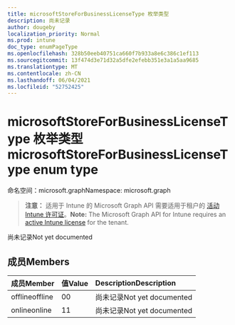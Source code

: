 ```yaml
---
title: microsoftStoreForBusinessLicenseType 枚举类型
description: 尚未记录
author: dougeby
localization_priority: Normal
ms.prod: intune
doc_type: enumPageType
ms.openlocfilehash: 328b50eeb40751ca660f7b933a8e6c386c1ef113
ms.sourcegitcommit: 13f474d3e71d32a5dfe2efebb351e3a1a5aa9685
ms.translationtype: MT
ms.contentlocale: zh-CN
ms.lasthandoff: 06/04/2021
ms.locfileid: "52752425"
---
```

# <a name="microsoftstoreforbusinesslicensetype-enum-type"></a><span data-ttu-id="40b57-103">microsoftStoreForBusinessLicenseType 枚举类型</span><span class="sxs-lookup"><span data-stu-id="40b57-103">microsoftStoreForBusinessLicenseType enum type</span></span>

<span data-ttu-id="40b57-104">命名空间：microsoft.graph</span><span class="sxs-lookup"><span data-stu-id="40b57-104">Namespace: microsoft.graph</span></span>

> <span data-ttu-id="40b57-105">**注意：** 适用于 Intune 的 Microsoft Graph API 需要适用于租户的 [活动 Intune 许可证](https://go.microsoft.com/fwlink/?linkid=839381)。</span><span class="sxs-lookup"><span data-stu-id="40b57-105">**Note:** The Microsoft Graph API for Intune requires an [active Intune license](https://go.microsoft.com/fwlink/?linkid=839381) for the tenant.</span></span>

<span data-ttu-id="40b57-106">尚未记录</span><span class="sxs-lookup"><span data-stu-id="40b57-106">Not yet documented</span></span>

## <a name="members"></a><span data-ttu-id="40b57-107">成员</span><span class="sxs-lookup"><span data-stu-id="40b57-107">Members</span></span>
|<span data-ttu-id="40b57-108">成员</span><span class="sxs-lookup"><span data-stu-id="40b57-108">Member</span></span>|<span data-ttu-id="40b57-109">值</span><span class="sxs-lookup"><span data-stu-id="40b57-109">Value</span></span>|<span data-ttu-id="40b57-110">Description</span><span class="sxs-lookup"><span data-stu-id="40b57-110">Description</span></span>|
|:---|:---|:---|
|<span data-ttu-id="40b57-111">offline</span><span class="sxs-lookup"><span data-stu-id="40b57-111">offline</span></span>|<span data-ttu-id="40b57-112">0</span><span class="sxs-lookup"><span data-stu-id="40b57-112">0</span></span>|<span data-ttu-id="40b57-113">尚未记录</span><span class="sxs-lookup"><span data-stu-id="40b57-113">Not yet documented</span></span>|
|<span data-ttu-id="40b57-114">online</span><span class="sxs-lookup"><span data-stu-id="40b57-114">online</span></span>|<span data-ttu-id="40b57-115">1</span><span class="sxs-lookup"><span data-stu-id="40b57-115">1</span></span>|<span data-ttu-id="40b57-116">尚未记录</span><span class="sxs-lookup"><span data-stu-id="40b57-116">Not yet documented</span></span>|




